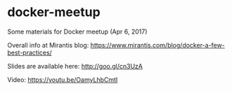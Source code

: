 # docker-meetup
Some materials for Docker meetup (Apr 6,  2017)

Overall info at Mirantis blog: https://www.mirantis.com/blog/docker-a-few-best-practices/

Slides are available here: http://goo.gl/cn3UzA

Video: https://youtu.be/OamyLhbCmtI

